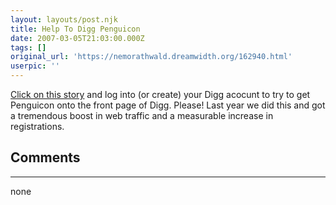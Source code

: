 ```yaml
---
layout: layouts/post.njk
title: Help To Digg Penguicon
date: 2007-03-05T21:03:00.000Z
tags: []
original_url: 'https://nemorathwald.dreamwidth.org/162940.html'
userpic: ''
---
```

[Click on this story](http://www.digg.com/linux_unix/Get_your_geek_on_in_Detroit) and log into (or create) your Digg acocunt to try to get Penguicon onto the front page of Digg. Please! Last year we did this and got a tremendous boost in web traffic and a measurable increase in registrations.

## Comments

---

none
